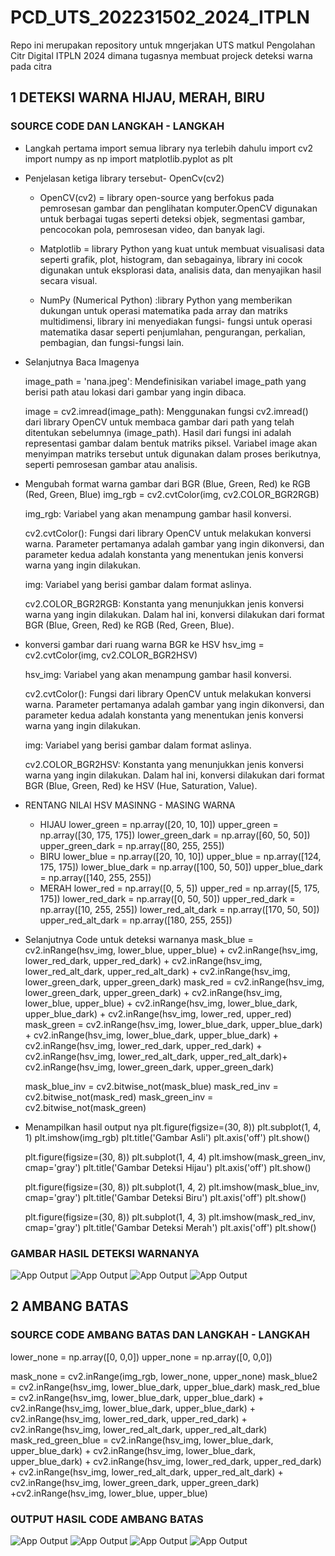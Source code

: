 # PCD_UTS_202231502_2024_ITPLN

Repo ini merupakan repository untuk mngerjakan UTS matkul Pengolahan Citr Digital ITPLN 2024 dimana tugasnya membuat projeck deteksi warna pada citra

## 1 DETEKSI WARNA HIJAU, MERAH, BIRU

### SOURCE CODE DAN LANGKAH - LANGKAH

- Langkah pertama import semua library nya terlebih dahulu
  import cv2
  import numpy as np
  import matplotlib.pyplot as plt

- Penjelasan ketiga library tersebut- OpenCv(cv2)

  - OpenCV(cv2) = library open-source yang berfokus pada pemrosesan gambar dan penglihatan komputer.OpenCV digunakan untuk berbagai tugas seperti deteksi objek, segmentasi gambar, pencocokan pola, pemrosesan video, dan banyak lagi.

  - Matplotlib = library Python yang kuat untuk membuat visualisasi data seperti grafik, plot, histogram, dan sebagainya, library ini cocok digunakan untuk eksplorasi data, analisis data, dan menyajikan hasil secara visual.

  - NumPy (Numerical Python) :library Python yang memberikan dukungan untuk operasi matematika pada array dan matriks multidimensi, library ini menyediakan fungsi- fungsi untuk operasi matematika dasar seperti penjumlahan, pengurangan, perkalian, pembagian, dan fungsi-fungsi lain.

- Selanjutnya Baca Imagenya

  image_path = 'nana.jpeg': Mendefinisikan variabel image_path yang berisi path atau lokasi dari gambar yang ingin dibaca.

  image = cv2.imread(image_path): Menggunakan fungsi cv2.imread() dari library OpenCV untuk membaca gambar dari path yang telah ditentukan sebelumnya (image_path). Hasil dari fungsi ini adalah representasi gambar dalam bentuk matriks piksel. Variabel image akan menyimpan matriks tersebut untuk digunakan dalam proses berikutnya, seperti pemrosesan gambar atau analisis.

- Mengubah format warna gambar dari BGR (Blue, Green, Red) ke RGB (Red, Green, Blue)
  img_rgb = cv2.cvtColor(img, cv2.COLOR_BGR2RGB)

  img_rgb: Variabel yang akan menampung gambar hasil konversi.

  cv2.cvtColor(): Fungsi dari library OpenCV untuk melakukan konversi warna. Parameter pertamanya adalah gambar yang ingin dikonversi, dan parameter kedua adalah konstanta yang menentukan jenis konversi warna yang ingin dilakukan.

  img: Variabel yang berisi gambar dalam format aslinya.

  cv2.COLOR_BGR2RGB: Konstanta yang menunjukkan jenis konversi warna yang ingin dilakukan. Dalam hal ini, konversi dilakukan dari format BGR (Blue, Green, Red) ke RGB (Red, Green, Blue).

- konversi gambar dari ruang warna BGR ke HSV
  hsv_img = cv2.cvtColor(img, cv2.COLOR_BGR2HSV)

  hsv_img: Variabel yang akan menampung gambar hasil konversi.

  cv2.cvtColor(): Fungsi dari library OpenCV untuk melakukan konversi warna. Parameter pertamanya adalah gambar yang ingin dikonversi, dan parameter kedua adalah konstanta yang menentukan jenis konversi warna yang ingin dilakukan.

  img: Variabel yang berisi gambar dalam format aslinya.

  cv2.COLOR_BGR2HSV: Konstanta yang menunjukkan jenis konversi warna yang ingin dilakukan. Dalam hal ini, konversi dilakukan dari format BGR (Blue, Green, Red) ke HSV (Hue, Saturation, Value).

- RENTANG NILAI HSV MASINNG - MASING WARNA

  - HIJAU
    lower_green = np.array([20, 10, 10])
    upper_green = np.array([30, 175, 175])
    lower_green_dark = np.array([60, 50, 50])
    upper_green_dark = np.array([80, 255, 255])
  - BIRU
    lower_blue = np.array([20, 10, 10])
    upper_blue = np.array([124, 175, 175])
    lower_blue_dark = np.array([100, 50, 50])
    upper_blue_dark = np.array([140, 255, 255])
  - MERAH
    lower_red = np.array([0, 5, 5])
    upper_red = np.array([5, 175, 175])
    lower_red_dark = np.array([0, 50, 50])
    upper_red_dark = np.array([10, 255, 255])
    lower_red_alt_dark = np.array([170, 50, 50])
    upper_red_alt_dark = np.array([180, 255, 255])

- Selanjutnya Code untuk deteksi warnanya
  mask_blue = cv2.inRange(hsv_img, lower_blue, upper_blue) + cv2.inRange(hsv_img, lower_red_dark, upper_red_dark) + cv2.inRange(hsv_img, lower_red_alt_dark, upper_red_alt_dark) + cv2.inRange(hsv_img, lower_green_dark, upper_green_dark)
  mask_red = cv2.inRange(hsv_img, lower_green_dark, upper_green_dark) + cv2.inRange(hsv_img, lower_blue, upper_blue) + cv2.inRange(hsv_img, lower_blue_dark, upper_blue_dark) + cv2.inRange(hsv_img, lower_red, upper_red)
  mask_green = cv2.inRange(hsv_img, lower_blue_dark, upper_blue_dark) + cv2.inRange(hsv_img, lower_blue_dark, upper_blue_dark) + cv2.inRange(hsv_img, lower_red_dark, upper_red_dark) + cv2.inRange(hsv_img, lower_red_alt_dark, upper_red_alt_dark)+ cv2.inRange(hsv_img, lower_green_dark, upper_green_dark)

  mask_blue_inv = cv2.bitwise_not(mask_blue)
  mask_red_inv = cv2.bitwise_not(mask_red)
  mask_green_inv = cv2.bitwise_not(mask_green)

- Menampilkan hasil output nya
  plt.figure(figsize=(30, 8))
  plt.subplot(1, 4, 1)
  plt.imshow(img_rgb)
  plt.title('Gambar Asli')
  plt.axis('off')
  plt.show()

  plt.figure(figsize=(30, 8))
  plt.subplot(1, 4, 4)
  plt.imshow(mask_green_inv, cmap='gray')
  plt.title('Gambar Deteksi Hijau')
  plt.axis('off')
  plt.show()

  plt.figure(figsize=(30, 8))
  plt.subplot(1, 4, 2)
  plt.imshow(mask_blue_inv, cmap='gray')
  plt.title('Gambar Deteksi Biru')
  plt.axis('off')
  plt.show()

  plt.figure(figsize=(30, 8))
  plt.subplot(1, 4, 3)
  plt.imshow(mask_red_inv, cmap='gray')
  plt.title('Gambar Deteksi Merah')
  plt.axis('off')
  plt.show()

### GAMBAR HASIL DETEKSI WARNANYA

![App Output](./Output/gambar_asli.png)
![App Output](./Output/deteksi_hijau.png)
![App Output](./Output/deteksi_biru.png)
![App Output](./Output/deteksi_merah.png)

## 2 AMBANG BATAS

### SOURCE CODE AMBANG BATAS DAN LANGKAH - LANGKAH

lower_none = np.array([0, 0,0])
upper_none = np.array([0, 0,0])

mask_none = cv2.inRange(img_rgb, lower_none, upper_none)
mask_blue2 = cv2.inRange(hsv_img, lower_blue_dark, upper_blue_dark)
mask_red_blue = cv2.inRange(hsv_img, lower_blue_dark, upper_blue_dark) + cv2.inRange(hsv_img, lower_blue_dark, upper_blue_dark) + cv2.inRange(hsv_img, lower_red_dark, upper_red_dark) + cv2.inRange(hsv_img, lower_red_alt_dark, upper_red_alt_dark)
mask_red_green_blue = cv2.inRange(hsv_img, lower_blue_dark, upper_blue_dark) + cv2.inRange(hsv_img, lower_blue_dark, upper_blue_dark) + cv2.inRange(hsv_img, lower_red_dark, upper_red_dark) + cv2.inRange(hsv_img, lower_red_alt_dark, upper_red_alt_dark) + cv2.inRange(hsv_img, lower_green_dark, upper_green_dark) +cv2.inRange(hsv_img, lower_blue, upper_blue)

### OUTPUT HASIL CODE AMBANG BATAS

![App Output](./Output/none.png)
![App Output](./Output/blue.png)
![App Output](./Output/red-blue.png)
![App Output](./Output/red-green-blue.png)
